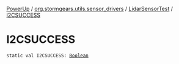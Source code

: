 [PowerUp](../../index.md) / [org.stormgears.utils.sensor_drivers](../index.md) / [LidarSensorTest](index.md) / [I2CSUCCESS](./-i2-c-s-u-c-c-e-s-s.md)

# I2CSUCCESS

`static val I2CSUCCESS: `[`Boolean`](https://kotlinlang.org/api/latest/jvm/stdlib/kotlin/-boolean/index.html)
